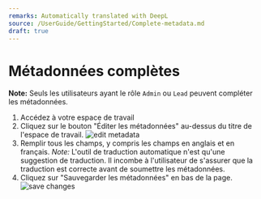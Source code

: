 ```yaml
---
remarks: Automatically translated with DeepL
source: /UserGuide/GettingStarted/Complete-metadata.md
draft: true
---
```


# Métadonnées complètes

**Note:** Seuls les utilisateurs ayant le rôle `Admin` ou `Lead` peuvent compléter les métadonnées.

1. Accédez à votre espace de travail
1. Cliquez sur le bouton "Éditer les métadonnées" au-dessus du titre de l'espace de travail.
    ![edit metadata](edit-metadata.png)
1. Remplir tous les champs, y compris les champs en anglais et en français.
    *Note:* L'outil de traduction automatique n'est qu'une suggestion de traduction. Il incombe à l'utilisateur de s'assurer que la traduction est correcte avant de soumettre les métadonnées.
1. Cliquez sur "Sauvegarder les métadonnées" en bas de la page.
    ![save changes](save-changes-metadata.png)

